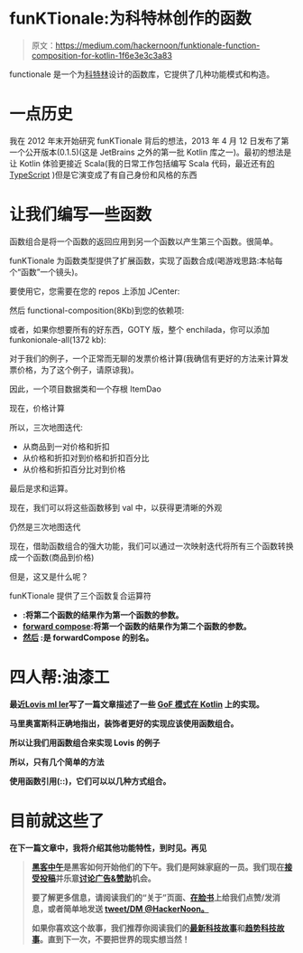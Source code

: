 # funKTionale:为科特林创作的函数

> 原文：<https://medium.com/hackernoon/funktionale-function-composition-for-kotlin-1f6e3e3c3a83>

functionale 是一个为[科特林](https://hackernoon.com/tagged/kotlin)设计的函数库，它提供了几种功能模式和构造。

# 一点历史

我在 2012 年末开始研究 funKTionale 背后的想法，2013 年 4 月 12 日发布了第一个公开版本(0.1.5)(这是 JetBrains 之外的第一批 Kotlin 库之一)。最初的想法是让 Kotlin 体验更接近 Scala(我的日常工作包括编写 Scala 代码，最近还有[的 TypeScript](https://hackernoon.com/tagged/typescript) )但是它演变成了有自己身份和风格的东西

# 让我们编写一些函数

函数组合是将一个函数的返回应用到另一个函数以产生第三个函数。很简单。

funKTionale 为函数类型提供了扩展函数，实现了函数合成(喝游戏思路:本帖每个“函数”一个镜头)。

要使用它，您需要在您的 repos 上添加 JCenter:

然后 functional-composition(8Kb)到您的依赖项:

或者，如果你想要所有的好东西，GOTY 版，整个 enchilada，你可以添加 funkonionale-all(1372 kb):

对于我们的例子，一个正常而无聊的发票价格计算(我确信有更好的方法来计算发票价格，为了这个例子，请原谅我)。

因此，一个项目数据类和一个存根 ItemDao

现在，价格计算

所以，三次地图迭代:

*   从商品到一对价格和折扣
*   从价格和折扣对到价格和折扣百分比
*   从价格和折扣百分比对到价格

最后是求和运算。

现在，我们可以将这些函数移到 val 中，以获得更清晰的外观

仍然是三次地图迭代

现在，借助函数组合的强大功能，我们可以通过一次映射迭代将所有三个函数转换成一个函数(商品到价格)

但是，这又是什么呢？

funKTionale 提供了三个函数复合运算符

*   [](https://github.com/MarioAriasC/funKTionale/blob/master/funktionale-composition/src/main/kotlin/org/funktionale/composition/namespace.kt#L31)**:将第二个函数的结果作为第一个函数的参数。**
*   **[**forward compose**](https://github.com/MarioAriasC/funKTionale/blob/master/funktionale-composition/src/main/kotlin/org/funktionale/composition/namespace.kt#L23):将第一个函数的结果作为第二个函数的参数。**
*   **[**然后**](https://github.com/MarioAriasC/funKTionale/blob/master/funktionale-composition/src/main/kotlin/org/funktionale/composition/namespace.kt#L19) :是 forwardCompose 的别名。**

# **四人帮:油漆工**

**最近[Lovis ml ler](https://lmller.github.io/)写了一篇文章描述了一些 [GoF 模式在 Kotlin](https://dev.to/lovis/gang-of-four-patterns-in-kotlin) 上的实现。**

**马里奥富斯科正确地指出，装饰者更好的实现应该使用函数组合。**

**所以让我们用函数组合来实现 Lovis 的例子**

**所以，只有几个简单的方法**

**使用函数引用(::)，它们可以以几种方式组合。**

# **目前就这些了**

**在下一篇文章中，我将介绍其他功能特性，到时见。再见**

> **[黑客中午](http://bit.ly/Hackernoon)是黑客如何开始他们的下午。我们是阿妹家庭的一员。我们现在[接受投稿](http://bit.ly/hackernoonsubmission)并乐意[讨论广告&赞助](mailto:partners@amipublications.com)机会。**
> 
> **要了解更多信息，请阅读我们的“关于”页面、[在脸书](http://bit.ly/HackernoonFB)上给我们点赞/发消息，或者简单地发送 [tweet/DM @HackerNoon。](https://goo.gl/k7XYbx)**
> 
> **如果你喜欢这个故事，我们推荐你阅读我们的[最新科技故事](http://bit.ly/hackernoonlatestt)和[趋势科技故事](https://hackernoon.com/trending)。直到下一次，不要把世界的现实想当然！**